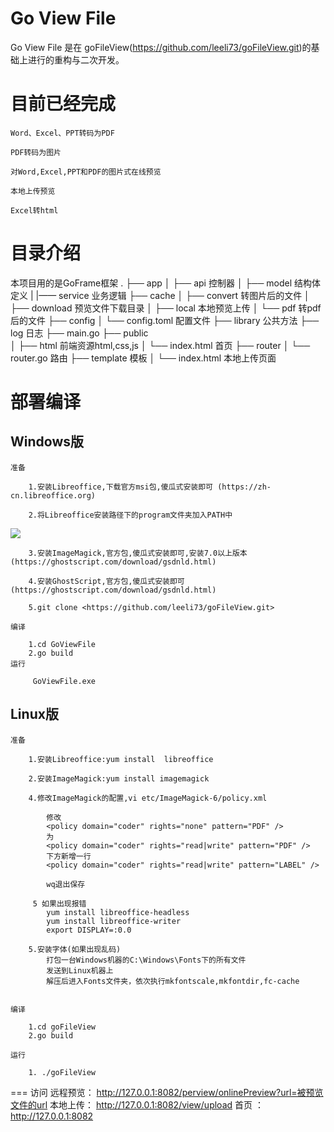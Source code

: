 Go  View File
============

Go View File 是在 goFileView(https://github.com/leeli73/goFileView.git)的基础上进行的重构与二次开发。


目前已经完成
============

    Word、Excel、PPT转码为PDF

    PDF转码为图片

    对Word,Excel,PPT和PDF的图片式在线预览

    本地上传预览

    Excel转html


# 目录介绍
本项目用的是GoFrame框架
.
├── app
│   ├── api                        控制器
│   ├── model                      结构体定义
|   |—— service                    业务逻辑
├── cache
│   ├── convert                    转图片后的文件 
│   ├── download                   预览文件下载目录
│   ├── local                      本地预览上传
│   └── pdf                        转pdf后的文件
├── config
│   └── config.toml                配置文件
├── library                        公共方法
├── log                            日志
├── main.go
├── public                         
│   ├── html                       前端资源html,css,js
│   └── index.html                 首页
├── router
│   └── router.go                  路由
├── template                       模板
│   └── index.html                 本地上传页面   


部署编译
========

Windows版
----

    准备

        1.安装Libreoffice,下载官方msi包,傻瓜式安装即可 (https://zh-cn.libreoffice.org)

        2.将Libreoffice安装路径下的program文件夹加入PATH中
![](https://github.com/leeli73/goFileView/blob/master/media/win_path.png?raw=true)

        3.安装ImageMagick,官方包,傻瓜式安装即可,安装7.0以上版本 (https://ghostscript.com/download/gsdnld.html)

        4.安装GhostScript,官方包,傻瓜式安装即可 (https://ghostscript.com/download/gsdnld.html)

        5.git clone <https://github.com/leeli73/goFileView.git>
    
    编译

        1.cd GoViewFile
        2.go build
    运行

         GoViewFile.exe
       
  

Linux版
----

    准备

        1.安装Libreoffice:yum install  libreoffice

        2.安装ImageMagick:yum install imagemagick

        4.修改ImageMagick的配置,vi etc/ImageMagick-6/policy.xml

            修改
            <policy domain="coder" rights="none" pattern="PDF" />
            为
            <policy domain="coder" rights="read|write" pattern="PDF" />
            下方新增一行
            <policy domain="coder" rights="read|write" pattern="LABEL" />

            wq退出保存

         5 如果出现报错
            yum install libreoffice-headless
            yum install libreoffice-writer
            export DISPLAY=:0.0

        5.安装字体(如果出现乱码)
            打包一台Windows机器的C:\Windows\Fonts下的所有文件
            发送到Linux机器上
            解压后进入Fonts文件夹，依次执行mkfontscale,mkfontdir,fc-cache

    
    编译

        1.cd goFileView
        2.go build

    运行

        1. ./goFileView
       
===
  访问
    远程预览： http://127.0.0.1:8082/perview/onlinePreview?url=被预览文件的url
    本地上传： http://127.0.0.1:8082/view/upload
    首页 ：    http://127.0.0.1:8082

